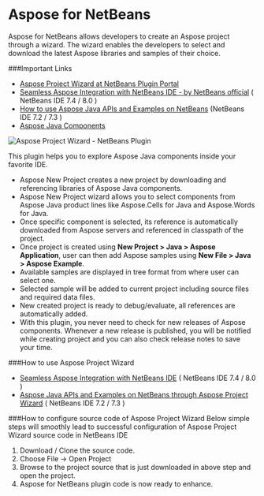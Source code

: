 Aspose for NetBeans
===
Aspose for NetBeans allows developers to create an Aspose project through a wizard. The wizard enables the developers to select and download the latest Aspose libraries and samples of their choice.

###Important Links
- [Aspose Project Wizard at NetBeans Plugin Portal](http://plugins.netbeans.org/plugin/47954/aspose-project-wizard)
- [Seamless Aspose Integration with NetBeans IDE - by NetBeans official](https://blogs.oracle.com/geertjan/entry/seamless_aspose_integration_with_netbeans) ( NetBeans IDE 7.4 / 8.0 )
- [How to use Aspose Java APIs and Examples on NetBeans](http://www.aspose.com/blogs/aspose-products/aspose-barcode-product-family/archive/2013/08/01/download-and-use-aspose-java-apis-and-examples-on-netbeans-through-aspose-project-wizard.html) (NetBeans IDE 7.2 / 7.3 )
- [Aspose Java Components](http://www.aspose.com/java/total-component.aspx)

![Aspose Project Wizard - NetBeans Plugin](http://plugins.netbeans.org/data/images/1393511310_Aspose-for-NetBeans2.0-Wide.jpg)

This plugin helps you to explore Aspose Java components inside your favorite IDE.
- Aspose New Project creates a new project by downloading and referencing libraries of Aspose Java components.
- Aspose New Project wizard allows you to select components from Aspose Java product lines like Aspose.Cells for Java and Aspose.Words for Java.
- Once specific component is selected, its reference is automatically downloaded from Aspose servers and referenced in classpath of the project.
- Once project is created using **New Project > Java > Aspose Application**, user can then add Aspose samples using **New File > Java > Aspose Example**.
- Available samples are displayed in tree format from where user can select one.
- Selected sample will be added to current project including source files and required data files.
- New created project is ready to debug/evaluate, all references are automatically added.
- With this plugin, you never need to check for new releases of Aspose components. Whenever a new release is published, you will be notified while creating project and you can also check release notes to save your time.

###How to use Aspose Project Wizard
- [Seamless Aspose Integration with NetBeans IDE](https://blogs.oracle.com/geertjan/entry/seamless_aspose_integration_with_netbeans) ( NetBeans IDE 7.4 / 8.0 )
- [Aspose Java APIs and Examples on NetBeans through Aspose Project Wizard](http://www.aspose.com/blogs/aspose-products/aspose-barcode-product-family/archive/2013/08/01/download-and-use-aspose-java-apis-and-examples-on-netbeans-through-aspose-project-wizard.html) ( NetBeans IDE 7.2 / 7.3 )

###How to configure source code of Aspose Project Wizard
Below simple steps will smoothly lead to successful configuration of Aspose Project Wizard source code in NetBeans IDE

1. Download / Clone the source code.
2. Choose File -> Open Project
3. Browse to the project source that is just downloaded in above step and open the project.
4. Aspose for NetBeans plugin code is now ready to enhance.
